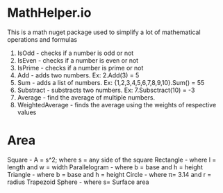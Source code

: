 # MathHelper.io
This is a math nuget package used to simplify a lot of mathematical operations and formulas

1. IsOdd - checks if a number is odd or not
2. IsEven - checks if a number is even or not
3. IsPrime - checks if a number is prime or not
4. Add - adds two numbers. Ex: 2.Add(3) = 5
5. Sum - adds a list of numbers. Ex: {1,2,3,4,5,6,7,8,9,10}.Sum() = 55
6. Substract - substracts two numbers. Ex: 7.Subsctract(10) = -3
7. Average - find the average of multiple numbers.
8. WeightedAverage - finds the average using the weights of respective values

# Area
Square - A = s^2; where s = any side of the square
Rectangle - where l = length and w = width
Parallelogram - where b = base and h = height
Triangle - where b = base and h = height
Circle - where π= 3.14 and r = radius
Trapezoid
Sphere - where s= Surface area








